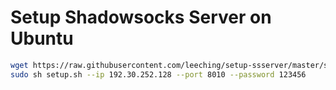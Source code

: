 # Setup Shadowsocks Server on Ubuntu

```sh
wget https://raw.githubusercontent.com/leeching/setup-ssserver/master/setup.sh
sudo sh setup.sh --ip 192.30.252.128 --port 8010 --password 123456
```
